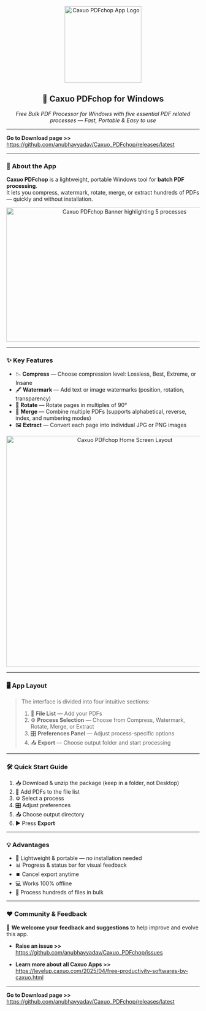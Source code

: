 <p align="center">
  <img width="200" alt="Caxuo PDFchop App Logo" src="https://github.com/user-attachments/assets/9cd1ffac-b27e-4058-ba2e-883d757466b9" />
</p>

<h2 align="center">📄 Caxuo PDFchop for Windows</h2>

<p align="center">
  <em>Free Bulk PDF Processor for Windows with five essential PDF related processes — Fast, Portable & Easy to use</em>
</p>

---

**Go to Download page >>** https://github.com/anubhavyadav/Caxuo_PDFchop/releases/latest

---

### 📌 About the App

**Caxuo PDFchop** is a lightweight, portable Windows tool for **batch PDF processing**.  
It lets you compress, watermark, rotate, merge, or extract hundreds of PDFs — quickly and without installation.

<p align="center">
  <img width="600" height="350" alt="Caxuo PDFchop Banner highlighting 5 processes" src="https://github.com/user-attachments/assets/8c096c78-a4e1-4b52-949a-13c46affd50d" />
</p>

---

### ✨ Key Features

- 📉 **Compress** — Choose compression level: Lossless, Best, Extreme, or Insane  
- 🖋️ **Watermark** — Add text or image watermarks (position, rotation, transparency)  
- 🔄 **Rotate** — Rotate pages in multiples of 90°  
- 📑 **Merge** — Combine multiple PDFs (supports alphabetical, reverse, index, and numbering modes)  
- 🖼️ **Extract** — Convert each page into individual JPG or PNG images  

<p align="center">
  <img width="602" height="602" alt="Caxuo PDFchop Home Screen Layout" src="https://github.com/user-attachments/assets/99b3a26a-bfd2-4ff2-a52c-d7bdcda74472" />
</p>

---

### 🖥️ App Layout

> The interface is divided into four intuitive sections:
> 1. 📂 **File List** — Add your PDFs  
> 2. ⚙️ **Process Selection** — Choose from Compress, Watermark, Rotate, Merge, or Extract  
> 3. 🎛️ **Preferences Panel** — Adjust process-specific options  
> 4. 📤 **Export** — Choose output folder and start processing  

---

### 🛠️ Quick Start Guide

1. 📥 Download & unzip the package (keep in a folder, not Desktop)  
2. 📂 Add PDFs to the file list  
3. ⚙️ Select a process  
4. 🎛️ Adjust preferences  
5. 📤 Choose output directory  
6. ▶️ Press **Export**  

---

### 💡 Advantages

- 🚀 Lightweight & portable — no installation needed  
- 📊 Progress & status bar for visual feedback  
- ⏹️ Cancel export anytime  
- 💻 Works 100% offline  
- 🧩 Process hundreds of files in bulk  

---

### ❤️ Community & Feedback

📣 **We welcome your feedback and suggestions** to help improve and evolve this app.

- **Raise an issue >>** https://github.com/anubhavyadav/Caxuo_PDFchop/issues

- **Learn more about all Caxuo Apps >>** https://levelup.caxuo.com/2025/04/free-productivity-softwares-by-caxuo.html  

---

**Go to Download page >>** https://github.com/anubhavyadav/Caxuo_PDFchop/releases/latest
